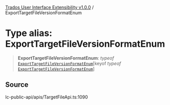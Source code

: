 [Trados User Interface Extensibility v1.0.0](../wiki/globals) / ExportTargetFileVersionFormatEnum

# Type alias: ExportTargetFileVersionFormatEnum

> **ExportTargetFileVersionFormatEnum**: *typeof* [`ExportTargetFileVersionFormatEnum`](../wiki/Variable.ExportTargetFileVersionFormatEnum)\[keyof *typeof* [`ExportTargetFileVersionFormatEnum`](../wiki/Variable.ExportTargetFileVersionFormatEnum)\]

## Source

lc-public-api/apis/TargetFileApi.ts:1090
